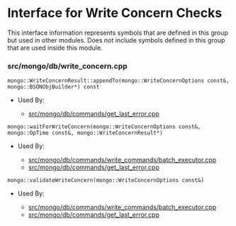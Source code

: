 
# Interface for Write Concern Checks
This interface information represents symbols that are defined in this group but used in other modules.  Does not include symbols defined in this group that are used inside this module.

### src/mongo/db/write\_concern.cpp

<div></div>

    mongo::WriteConcernResult::appendTo(mongo::WriteConcernOptions const&, mongo::BSONObjBuilder*) const

- Used By:

    - [src/mongo/db/commands/get\_last\_error.cpp](../../../../query\_and\_operation\_handling/database\_commands)

<div></div>

    mongo::waitForWriteConcern(mongo::WriteConcernOptions const&, mongo::OpTime const&, mongo::WriteConcernResult*)

- Used By:

    - [src/mongo/db/commands/write\_commands/batch\_executor.cpp](../../../../network/write\_commands)
    - [src/mongo/db/commands/get\_last\_error.cpp](../../../../query\_and\_operation\_handling/database\_commands)

<div></div>

    mongo::validateWriteConcern(mongo::WriteConcernOptions const&)

- Used By:

    - [src/mongo/db/commands/write\_commands/batch\_executor.cpp](../../../../network/write\_commands)
    - [src/mongo/db/commands/get\_last\_error.cpp](../../../../query\_and\_operation\_handling/database\_commands)
